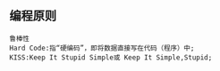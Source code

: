 ## 编程原则
```
鲁棒性
Hard Code:指“硬编码”，即将数据直接写在代码（程序）中;
KISS:Keep It Stupid Simple或 Keep It Simple,Stupid;
```
